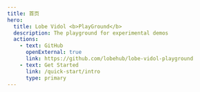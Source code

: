 ```yaml
---
title: 首页
hero:
  title: Lobe Vidol <b>PlayGround</b>
  description: The playground for experimental demos
  actions:
    - text: GitHub
      openExternal: true
      link: https://github.com/lobehub/lobe-vidol-playground
    - text: Get Started
      link: /quick-start/intro
      type: primary
---
```

